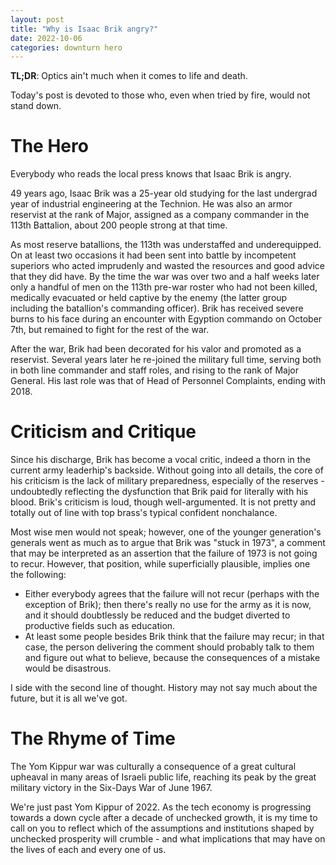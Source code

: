 ```yaml
---
layout: post
title: "Why is Isaac Brik angry?"
date: 2022-10-06
categories: downturn hero
---
```

**TL;DR**: Optics ain't much when it comes to life and death.

Today's post is devoted to those who, even when tried by fire, would not stand down.

# The Hero
Everybody who reads the local press knows that Isaac Brik is angry.

49 years ago, Isaac Brik was a 25-year old studying for the last undergrad year of industrial engineering at the Technion. He was also an armor reservist at the rank of Major, assigned as a company commander in the 113th Battalion, about 200 people strong at that time.

As most reserve batallions, the 113th was understaffed and underequipped. On at least two occasions it had been sent into battle by incompetent superiors who acted imprudenly and wasted the resources and good advice that they did have. By the time the war was over two and a half weeks later only a handful of men on the 113th pre-war roster who had not been killed, medically evacuated or held captive by the enemy (the latter group including the batallion's commanding officer). Brik has received severe burns to his face during an encounter with Egyption commando on October 7th, but remained to fight for the rest of the war.

After the war, Brik had been decorated for his valor and promoted as a reservist. Several years later he re-joined the military full time, serving both in both line commander and staff roles, and rising to the rank of Major General. His last role was that of Head of Personnel Complaints, ending with 2018.

# Criticism and Critique
Since his discharge, Brik has become a vocal critic, indeed a thorn in the current army leaderhip's backside. Without going into all details, the core of his criticism is the lack of military preparedness, especially of the reserves - undoubtedly reflecting the dysfunction that Brik paid for literally with his blood. Brik's criticism is loud, though well-argumented. It is not pretty and totally out of line with top brass's typical confident nonchalance.

Most wise men would not speak; however, one of the younger generation's generals went as much as to argue that Brik was "stuck in 1973", a comment that may be interpreted as an assertion that the failure of 1973 is not going to recur. However, that position, while superficially plausible, implies one the following:
- Either everybody agrees that the failure will not recur (perhaps with the exception of Brik); then there's really no use for the army as it is now, and it should doubtlessly be reduced and the budget diverted to productive fields such as education.
- At least some people besides Brik think that the failure may recur; in that case, the person delivering the comment should probably talk to them and figure out what to believe, because the consequences of a mistake would be disastrous.

I side with the second line of thought. History may not say much about the future, but it is all we've got. 

# The Rhyme of Time
The Yom Kippur war was culturally a consequence of a great cultural upheaval in many areas of Israeli public life, reaching its peak by the great military victory in the Six-Days War of June 1967.

We're just past Yom Kippur of 2022. As the tech economy is progressing towards a down cycle after a decade of unchecked growth, it is my time to call on you to reflect which of the assumptions and institutions shaped by unchecked prosperity will crumble - and what implications that may have on the lives of each and every one of us.
